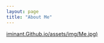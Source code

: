 ```yaml
---
layout: page
title: "About Me"
---
```

[iminant.Github.io/assets/img/Me.jpg)  ](https://github.com/iminant/GitHub.io/blob/main/assets/img/Me.jpg)
